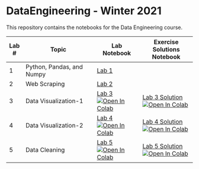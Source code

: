 # DataEngineering - Winter 2021
This repository contains the notebooks for the Data Engineering course.

| Lab <br /> # | Topic | Lab <br /> Notebook | Exercise <br /> Solutions Notebook |
| --- | ----------- | ----- |----- |
| 1 | Python, Pandas, and Numpy | [Lab 1](https://github.com/mohamed-ashry7/Data-Engineering-Lab/blob/main/Lab1%20-%20Python%2C%20Pandas%20and%20Numpy/Lab1_Python%2C%20Pandas%20and%20Numpy.ipynb) 
| 2 | Web Scraping | [Lab 2](https://github.com/mohamed-ashry7/Data-Engineering-Lab/blob/main/Lab2%20-%20Web%20Scraping/Web_Scraping_Tutorial.ipynb)| 
| 3 | Data Visualization-1 | [Lab 3](https://github.com/mohamed-ashry7/Data-Engineering-Lab/blob/main/Lab3%20-%20Data%20Visualization/Lab3_Data%20Visualization.ipynb)<br /> [![Open In Colab](https://colab.research.google.com/assets/colab-badge.svg)](https://colab.research.google.com/github/mohamed-ashry7/Data-Engineering-Lab/blob/main/Lab3%20-%20Data%20Visualization/Lab3_Data%20Visualization.ipynb)|[Lab 3 Solution](https://github.com/mohamed-ashry7/Data-Engineering-Lab/blob/main/Lab3%20-%20Data%20Visualization/Lab3_Data%20Visualization-Solution.ipynb)<br /> [![Open In Colab](https://colab.research.google.com/assets/colab-badge.svg)](https://colab.research.google.com/github/mohamed-ashry7/Data-Engineering-Lab/blob/main/Lab3%20-%20Data%20Visualization/Lab3_Data%20Visualization-Solution.ipynb)|
| 4 | Data Visualization-2 | [Lab 4](https://github.com/mohamed-ashry7/Data-Engineering-Lab/blob/main/Lab4%20-%20Data%20Visualization-2/Lab4%20-%20Visualization-2.ipynb)<br /> [![Open In Colab](https://colab.research.google.com/assets/colab-badge.svg)](https://colab.research.google.com/github/mohamed-ashry7/Data-Engineering-Lab/blob/main/Lab4%20-%20Data%20Visualization-2/Lab4%20-%20Visualization-2.ipynb)|[Lab 4 Solution](https://github.com/mohamed-ashry7/Data-Engineering-Lab/blob/main/Lab4%20-%20Data%20Visualization-2/Lab4%20-%20Visualization-2-Solution.ipynb)<br /> [![Open In Colab](https://colab.research.google.com/assets/colab-badge.svg)](https://colab.research.google.com/github/mohamed-ashry7/Data-Engineering-Lab/blob/main/Lab4%20-%20Data%20Visualization-2/Lab4%20-%20Visualization-2-Solution.ipynb)|
| 5 | Data Cleaning | [Lab 5](https://github.com/mohamed-ashry7/Data-Engineering-Lab/blob/main/Lab5%20-%20Data%20Cleaning/Lab5%20-%20Data%20Cleaning.ipynb)<br /> [![Open In Colab](https://colab.research.google.com/assets/colab-badge.svg)](https://colab.research.google.com/github/mohamed-ashry7/Data-Engineering-Lab/blob/main/Lab5%20-%20Data%20Cleaning/Lab5%20-%20Data%20Cleaning.ipynb)|[Lab 5 Solution](https://github.com/mohamed-ashry7/Data-Engineering-Lab/blob/main/Lab5%20-%20Data%20Cleaning/Lab5%20-%20Data%20Cleaning-Solution.ipynb)<br /> [![Open In Colab](https://colab.research.google.com/assets/colab-badge.svg)](https://colab.research.google.com/github/mohamed-ashry7/Data-Engineering-Lab/blob/main/Lab5%20-%20Data%20Cleaning/Lab5%20-%20Data%20Cleaning-Solution.ipynb)|

